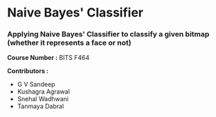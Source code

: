 <h1>Naive Bayes' Classifier</h1>
<h3>Applying Naive Bayes' Classifier to classify a given bitmap (whether it represents a face or not)</h3>
<b>Course Number :</b> BITS F464

<b>Contributors : </b>
<ul>
<li>G V Sandeep</li>
<li>Kushagra Agrawal</li>
<li>Snehal Wadhwani</li>
<li>Tanmaya Dabral</li>
</ul>
